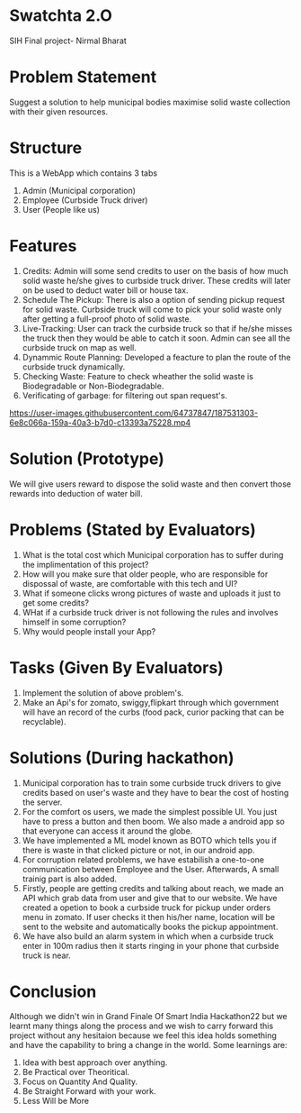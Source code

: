 # Swatchta 2.O
SIH Final project- Nirmal Bharat

# Problem Statement
Suggest a solution to help municipal bodies maximise solid waste collection with their given resources.

# Structure
This is a WebApp which contains 3 tabs
1. Admin (Municipal corporation)
2. Employee (Curbside Truck driver)
3. User (People like us)

# Features
1. Credits: Admin will some send credits to user on the basis of how much solid waste he/she gives to curbside truck driver. These credits will later on be used to deduct water bill or house tax.
2. Schedule The Pickup: There is also a option of sending pickup request for solid waste. Curbside truck will come to pick your solid waste only after getting a full-proof photo of solid waste.
3. Live-Tracking: User can track the curbside truck so that if he/she misses the truck then they would be able to catch it soon. Admin can see all the curbside truck on map as well.
4. Dynammic Route Planning: Developed a feacture to plan the route of the curbside truck dynamically.
5. Checking Waste: Feature to check wheather the solid waste is Biodegradable or Non-Biodegradable.
6. Verificating of garbage: for filtering out span request's.




https://user-images.githubusercontent.com/64737847/187531303-6e8c066a-159a-40a3-b7d0-c13393a75228.mp4


# Solution (Prototype)
We will give users reward to dispose the solid waste and then convert those rewards into deduction of water bill. 

# Problems (Stated by Evaluators)
1. What is the total cost which Municipal corporation has to suffer during the implimentation of this project?
2. How will you make sure that older people, who are responsible for dispossal of waste, are comfortable with this tech and UI?
3. What if someone clicks wrong pictures of waste and uploads it just to get some credits?
4. WHat if a curbside truck driver is not following the rules and involves himself in some corruption?
5. Why would people install your App?

# Tasks (Given By Evaluators)
1. Implement the solution of above problem's.
2. Make an Api's for zomato, swiggy,flipkart through which government will have an record of the curbs (food pack, curior packing that can be recyclable).
# Solutions (During hackathon)
1. Municipal corporation has to train some curbside truck drivers to give credits based on user's waste and they have to bear the cost of hosting the server.
2. For the comfort os users, we made the simplest possible UI. You just have to press a button and then boom. We also made a android app so that everyone can access it around the globe.
3. We have implemented a ML model known as BOTO which tells you if there is waste in that clicked picture or not, in our android app.
4. For corruption related problems, we have estabilish a one-to-one communication between Employee and the User. Afterwards, A small trainig part is also added.
5. Firstly, people are getting credits and talking about reach, we made an API which grab data from user and give that to our website. We have created a opetion to book a curbside truck for pickup under orders menu in zomato. If user checks it then his/her name, location will be sent to the website and automatically books the pickup appointment.
6. We have also build an alarm system in which when a curbside truck enter in 100m radius then it starts ringing in your phone that curbside truck is near.

# Conclusion
Although we didn't win in Grand Finale Of Smart India Hackathon22 but we learnt many things along the process and we wish to carry forward this project without any hesitaion because we feel this idea holds something and have the capability to bring a change in the world.
Some learnings are:
1. Idea with best approach over anything. 
2. Be Practical over Theoritical.
3. Focus on Quantity And Quality.
4. Be Straight Forward with your work.
5. Less Will be More


